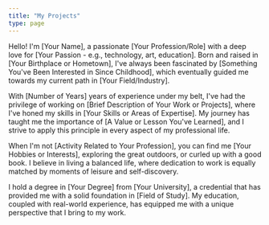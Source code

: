```yaml
---
title: "My Projects"
type: page
---
```


Hello! I'm [Your Name], a passionate [Your Profession/Role] with a deep love for [Your Passion - e.g., technology, art, education]. Born and raised in [Your Birthplace or Hometown], I've always been fascinated by [Something You've Been Interested in Since Childhood], which eventually guided me towards my current path in [Your Field/Industry].

With [Number of Years] years of experience under my belt, I've had the privilege of working on [Brief Description of Your Work or Projects], where I've honed my skills in [Your Skills or Areas of Expertise]. My journey has taught me the importance of [A Value or Lesson You've Learned], and I strive to apply this principle in every aspect of my professional life.

When I'm not [Activity Related to Your Profession], you can find me [Your Hobbies or Interests], exploring the great outdoors, or curled up with a good book. I believe in living a balanced life, where dedication to work is equally matched by moments of leisure and self-discovery.

I hold a degree in [Your Degree] from [Your University], a credential that has provided me with a solid foundation in [Field of Study]. My education, coupled with real-world experience, has equipped me with a unique perspective that I bring to my work.